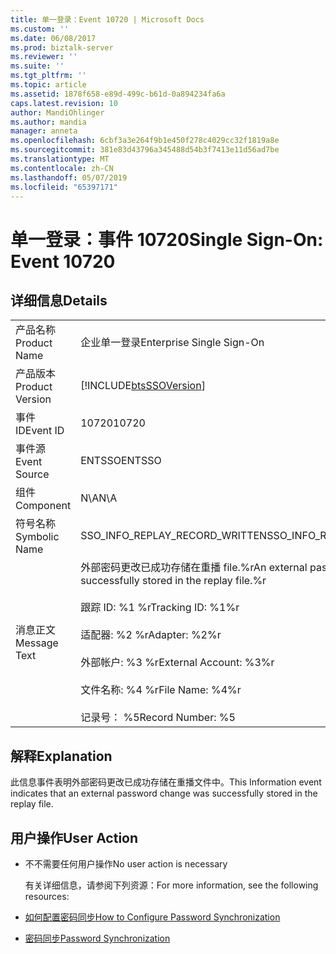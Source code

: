 ```yaml
---
title: 单一登录：Event 10720 | Microsoft Docs
ms.custom: ''
ms.date: 06/08/2017
ms.prod: biztalk-server
ms.reviewer: ''
ms.suite: ''
ms.tgt_pltfrm: ''
ms.topic: article
ms.assetid: 1878f658-e89d-499c-b61d-0a894234fa6a
caps.latest.revision: 10
author: MandiOhlinger
ms.author: mandia
manager: anneta
ms.openlocfilehash: 6cbf3a3e264f9b1e450f278c4029cc32f1819a8e
ms.sourcegitcommit: 381e83d43796a345488d54b3f7413e11d56ad7be
ms.translationtype: MT
ms.contentlocale: zh-CN
ms.lasthandoff: 05/07/2019
ms.locfileid: "65397171"
---
```

# <a name="single-sign-on-event-10720"></a><span data-ttu-id="b8437-102">单一登录：事件 10720</span><span class="sxs-lookup"><span data-stu-id="b8437-102">Single Sign-On: Event 10720</span></span>
## <a name="details"></a><span data-ttu-id="b8437-103">详细信息</span><span class="sxs-lookup"><span data-stu-id="b8437-103">Details</span></span>  

|                 |                                                                                                                                                                                                                                |
|-----------------|--------------------------------------------------------------------------------------------------------------------------------------------------------------------------------------------------------------------------------|
|  <span data-ttu-id="b8437-104">产品名称</span><span class="sxs-lookup"><span data-stu-id="b8437-104">Product Name</span></span>   |                                                                                                   <span data-ttu-id="b8437-105">企业单一登录</span><span class="sxs-lookup"><span data-stu-id="b8437-105">Enterprise Single Sign-On</span></span>                                                                                                    |
| <span data-ttu-id="b8437-106">产品版本</span><span class="sxs-lookup"><span data-stu-id="b8437-106">Product Version</span></span> |                                                                                   [!INCLUDE[btsSSOVersion](../includes/btsssoversion-md.md)]                                                                                   |
|    <span data-ttu-id="b8437-107">事件 ID</span><span class="sxs-lookup"><span data-stu-id="b8437-107">Event ID</span></span>     |                                                                                                             <span data-ttu-id="b8437-108">10720</span><span class="sxs-lookup"><span data-stu-id="b8437-108">10720</span></span>                                                                                                              |
|  <span data-ttu-id="b8437-109">事件源</span><span class="sxs-lookup"><span data-stu-id="b8437-109">Event Source</span></span>   |                                                                                                             <span data-ttu-id="b8437-110">ENTSSO</span><span class="sxs-lookup"><span data-stu-id="b8437-110">ENTSSO</span></span>                                                                                                             |
|    <span data-ttu-id="b8437-111">组件</span><span class="sxs-lookup"><span data-stu-id="b8437-111">Component</span></span>    |                                                                                                              <span data-ttu-id="b8437-112">N\A</span><span class="sxs-lookup"><span data-stu-id="b8437-112">N\A</span></span>                                                                                                               |
|  <span data-ttu-id="b8437-113">符号名称</span><span class="sxs-lookup"><span data-stu-id="b8437-113">Symbolic Name</span></span>  |                                                                                                 <span data-ttu-id="b8437-114">SSO_INFO_REPLAY_RECORD_WRITTEN</span><span class="sxs-lookup"><span data-stu-id="b8437-114">SSO_INFO_REPLAY_RECORD_WRITTEN</span></span>                                                                                                 |
|  <span data-ttu-id="b8437-115">消息正文</span><span class="sxs-lookup"><span data-stu-id="b8437-115">Message Text</span></span>   | <span data-ttu-id="b8437-116">外部密码更改已成功存储在重播 file.%r</span><span class="sxs-lookup"><span data-stu-id="b8437-116">An external password change was successfully stored in the replay file.%r</span></span><br /><br /> <span data-ttu-id="b8437-117">跟踪 ID: %1 %r</span><span class="sxs-lookup"><span data-stu-id="b8437-117">Tracking ID: %1%r</span></span><br /><br /> <span data-ttu-id="b8437-118">适配器: %2 %r</span><span class="sxs-lookup"><span data-stu-id="b8437-118">Adapter: %2%r</span></span><br /><br /> <span data-ttu-id="b8437-119">外部帐户: %3 %r</span><span class="sxs-lookup"><span data-stu-id="b8437-119">External Account: %3%r</span></span><br /><br /> <span data-ttu-id="b8437-120">文件名称: %4 %r</span><span class="sxs-lookup"><span data-stu-id="b8437-120">File Name: %4%r</span></span><br /><br /> <span data-ttu-id="b8437-121">记录号： %5</span><span class="sxs-lookup"><span data-stu-id="b8437-121">Record Number: %5</span></span> |

## <a name="explanation"></a><span data-ttu-id="b8437-122">解释</span><span class="sxs-lookup"><span data-stu-id="b8437-122">Explanation</span></span>  
 <span data-ttu-id="b8437-123">此信息事件表明外部密码更改已成功存储在重播文件中。</span><span class="sxs-lookup"><span data-stu-id="b8437-123">This Information event indicates that an external password change was successfully stored in the replay file.</span></span>  

## <a name="user-action"></a><span data-ttu-id="b8437-124">用户操作</span><span class="sxs-lookup"><span data-stu-id="b8437-124">User Action</span></span>  

- <span data-ttu-id="b8437-125">不不需要任何用户操作</span><span class="sxs-lookup"><span data-stu-id="b8437-125">No user action is necessary</span></span>  

  <span data-ttu-id="b8437-126">有关详细信息，请参阅下列资源：</span><span class="sxs-lookup"><span data-stu-id="b8437-126">For more information, see the following resources:</span></span>  

- [<span data-ttu-id="b8437-127">如何配置密码同步</span><span class="sxs-lookup"><span data-stu-id="b8437-127">How to Configure Password Synchronization</span></span>](../core/how-to-configure-password-synchronization.md)  

- [<span data-ttu-id="b8437-128">密码同步</span><span class="sxs-lookup"><span data-stu-id="b8437-128">Password Synchronization</span></span>](../core/password-synchronization2.md)
